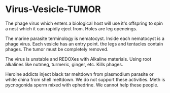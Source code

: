 # Virus-Vesicle-TUMOR
The phage virus which enters a biological host will use it's offspring to spin a nest which it can rapidly eject from. Holes are leg openeings.

The marine parasite terminology is nematocyst. Inside each nematocyst is a phage virus. Each vesicle has an entry point. the legs and tentacles contain phages. The tumor must be completely removed.

The virus is unstable and REDOXes with Alkaline materials. Using root alkalines like nutmeg, turmeric, ginger, etc. Kills phages.

Heroine addicts inject black tar meltdown from plasmodium parasite or white china from shell meltdown. We do not support these activities. Meth is pycnogonida sperm mixed with ephedrine. We cannot help these people.
